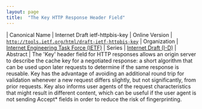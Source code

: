 ```yaml
---
layout: page
title:  "The Key HTTP Response Header Field"
---
```


| Canonical Name | Internet Draft ietf-httpbis-key
| Online Version | [`http://tools.ietf.org/html/draft-ietf-httpbis-key`](http://tools.ietf.org/html/draft-ietf-httpbis-key)
| Organization | [Internet Engineering Task Force (IETF)](..)
| Series | [Internet Draft (I-D)](..)
| Abstract | The 'Key' header field for HTTP responses allows an origin server to describe the cache key for a negotiated response: a short algorithm that can be used upon later requests to determine if the same response is reusable. Key has the advantage of avoiding an additional round trip for validation whenever a new request differs slightly, but not significantly, from prior requests. Key also informs user agents of the request characteristics that might result in different content, which can be useful if the user agent is not sending Accept* fields in order to reduce the risk of fingerprinting.